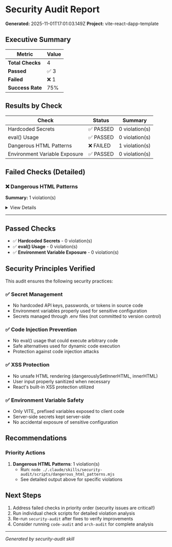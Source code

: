 # Security Audit Report

**Generated:** 2025-11-01T17:01:03.149Z
**Project:** vite-react-dapp-template

## Executive Summary

| Metric | Value |
|--------|-------|
| **Total Checks** | 4 |
| **Passed** | ✅ 3 |
| **Failed** | ❌ 1 |
| **Success Rate** | 75% |

## Results by Check

| Check | Status | Summary |
|-------|--------|---------|
| Hardcoded Secrets | ✅ PASSED | 0 violation(s) |
| eval() Usage | ✅ PASSED | 0 violation(s) |
| Dangerous HTML Patterns | ❌ FAILED | 1 violation(s) |
| Environment Variable Exposure | ✅ PASSED | 0 violation(s) |

## Failed Checks (Detailed)

### ❌ Dangerous HTML Patterns

**Summary:** 1 violation(s)

<details>
<summary>View Details</summary>

```
================================================================================
Dangerous HTML Patterns Check
================================================================================

Rule: Avoid dangerouslySetInnerHTML and innerHTML - they can cause XSS attacks
Security risks:
  - XSS (Cross-Site Scripting) vulnerabilities
  - Malicious script injection
  - DOM-based attacks

Violations
--------------------------------------------------------------------------------

❌ Found 1 dangerous HTML pattern(s)

  innerHTML (1 occurrence(s)):
    File: src\features\wallet\components\ProfileDropdownMenu\Identicon.tsx:15
    Snippet: ref.current.innerHTML = '';

Fix:
  - Use React's built-in rendering (safest):
    • {content} for text
    • JSX for structured content
  - If you must render HTML:
    • Sanitize with DOMPurify library first
    • Use dangerouslySetInnerHTML only with sanitized content
    • Never trust user input

Example:
  import DOMPurify from 'dompurify';
  const clean = DOMPurify.sanitize(dirtyHTML);
  <div dangerouslySetInnerHTML={{ __html: clean }} />

================================================================================
Summary: 1 violation(s)
================================================================================
```

</details>

---

## Passed Checks

- ✅ **Hardcoded Secrets** - 0 violation(s)
- ✅ **eval() Usage** - 0 violation(s)
- ✅ **Environment Variable Exposure** - 0 violation(s)

## Security Principles Verified

This audit ensures the following security practices:

### ✅ Secret Management
- No hardcoded API keys, passwords, or tokens in source code
- Environment variables properly used for sensitive configuration
- Secrets managed through .env files (not committed to version control)

### ✅ Code Injection Prevention
- No eval() usage that could execute arbitrary code
- Safe alternatives used for dynamic code execution
- Protection against code injection attacks

### ✅ XSS Protection
- No unsafe HTML rendering (dangerouslySetInnerHTML, innerHTML)
- User input properly sanitized when necessary
- React's built-in XSS protection utilized

### ✅ Environment Variable Safety
- Only VITE_ prefixed variables exposed to client code
- Server-side secrets kept server-side
- No accidental exposure of sensitive configuration

## Recommendations

### Priority Actions

1. **Dangerous HTML Patterns**: 1 violation(s)
   - Run: `node ./.claude/skills/security-audit/scripts/dangerous_html_patterns.mjs`
   - See detailed output above for specific violations

## Next Steps

1. Address failed checks in priority order (security issues are critical!)
2. Run individual check scripts for detailed violation analysis
3. Re-run `security-audit` after fixes to verify improvements
4. Consider running `code-audit` and `arch-audit` for complete analysis

---

*Generated by security-audit skill*

